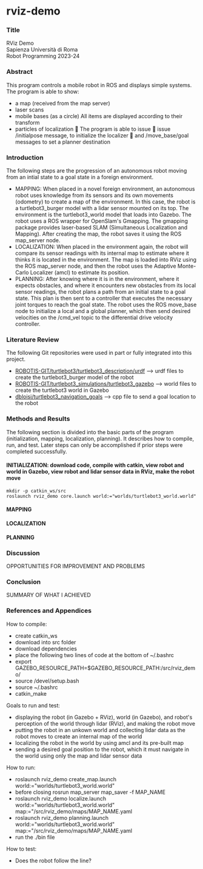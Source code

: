 # rviz-demo



### Title

RViz Demo<br/>
Sapienza Università di Roma<br/>
Robot Programming 2023-24



### Abstract

This program controls a mobile robot in ROS and displays simple systems. The program is able to show:
- a map (received from the map server)
- laser scans
- mobile bases (as a circle)
All items are displayed according to their transform
- particles of localization
 The program is able to issue
 issue /initialpose message, to initialize the localizer
 and /move_base/goal messages to set a planner destination



### Introduction

The following steps are the progression of an autonomous robot moving from an intial state to a goal state in a foreign environment.
- MAPPING: When placed in a novel foreign environment, an autonomous robot uses knowledge from its sensors and its own movements (odometry) to create a map of the environment. In this case, the robot is a turtlebot3_burger model with a lidar sensor mounted on its top. The environment is the turtlebot3_world model that loads into Gazebo. The robot uses a ROS wrapper for OpenSlam's Gmapping. The gmapping package provides laser-based SLAM (Simultaneous Localization and Mapping). After creating the map, the robot saves it using the ROS map_server node.
- LOCALIZATION: When placed in the environment again, the robot will compare its sensor readings with its internal map to estimate where it thinks it is located in the environment. The map is loaded into RViz using the ROS map_server node, and then the robot uses the Adaptive Monte-Carlo Localizer (amcl) to estimate its position.
- PLANNING: After knowing where it is in the environment, where it expects obstacles, and where it encounters new obstacles from its local sensor readings, the robot plans a path from an initial state to a goal state. This plan is then sent to a controller that executes the necessary joint torques to reach the goal state. The robot uses the ROS move_base node to initialize a local and a global planner, which then send desired velocities on the /cmd_vel topic to the differential drive velocity controller.



### Literature Review

The following Git repositories were used in part or fully integrated into this project.
- [ROBOTIS-GIT/turtlebot3/turtlebot3_description/urdf](https://github.com/ROBOTIS-GIT/turtlebot3/tree/master/turtlebot3_description/urdf) --> urdf files to create the turtlebot3_burger model of the robot
- [ROBOTIS-GIT/turtlebot3_simulations/turtlebot3_gazebo](https://github.com/ROBOTIS-GIT/turtlebot3_simulations/tree/master/turtlebot3_gazebo) --> world files to create the turtlebot3 world in Gazebo
- [dbloisi/turtlebot3_navigation_goals](https://github.com/dbloisi/turtlebot3_navigation_goals/blob/master/src/turtlebot3_navigation_goals.cpp) --> cpp file to send a goal location to the robot



### Methods and Results

The following section is divided into the basic parts of the program (initialization, mapping, localization, planning). It describes how to compile, run, and test. Later steps can only be accomplished if prior steps were completed successfully.

#### INITIALIZATION: download code, compile with catkin, view robot and world in Gazebo, view robot and lidar sensor data in RViz, make the robot move

```
mkdir -p catkin_ws/src
roslaunch rviz_demo core.launch world:="worlds/turtlebot3_world.world"
```

#### MAPPING

#### LOCALIZATION

#### PLANNING



### Discussion
OPPORTUNITIES FOR IMPROVEMENT AND PROBLEMS

### Conclusion
SUMMARY OF WHAT I ACHIEVED

### References and Appendices

How to compile:
- create catkin_ws
- download into src folder
- download dependencies
- place the following two lines of code at the bottom of ~/.bashrc
- export GAZEBO_RESOURCE_PATH=$GAZEBO_RESOURCE_PATH:<path-to-ws>/src/rviz_demo/
- source <path-to-ws>/devel/setup.bash
- source ~/.bashrc
- catkin_make

Goals to run and test:
- displaying the robot (in Gazebo + RViz), world (in Gazebo), and robot's perception of the world through lidar (RViz), and making the robot move
- putting the robot in an unkown world and collecting lidar data as the robot moves to create an internal map of the world
- localizing the robot in the world by using amcl and its pre-built map
- sending a desired goal position to the robot, which it must navigate in the world using only the map and lidar sensor data

How to run:
- roslaunch rviz_demo create_map.launch world:="worlds/turtlebot3_world.world"
- before closing rosrun map_server map_saver -f MAP_NAME
- roslaunch rviz_demo localize.launch world:="worlds/turtlebot3_world.world" map:="<path-to-ws>/src/rviz_demo/maps/MAP_NAME.yaml
- roslaunch rviz_demo planning.launch world:="worlds/turtlebot3_world.world" map:="<path-to-ws>/src/rviz_demo/maps/MAP_NAME.yaml
- run the ./bin file

How to test:
- Does the robot follow the line?
